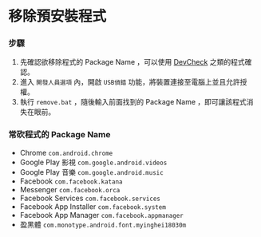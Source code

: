 # 移除預安裝程式 

### 步驟

1. 先確認欲移除程式的 Package Name ，可以使用 [DevCheck](https://play.google.com/store/apps/details?id=flar2.devcheck) 之類的程式確認。
2. 進入 `開發人員選項` 內，開啟 `USB偵錯` 功能，將裝置連接至電腦上並且允許授權。
3. 執行 `remove.bat` ，隨後輸入前面找到的 Package Name ，即可讓該程式消失在眼前。

### 常砍程式的 Package Name

- Chrome `com.android.chrome`
- Google Play 影視 `com.google.android.videos`
- Google Play 音樂 `com.google.android.music`
- Facebook `com.facebook.katana`
- Messenger `com.facebook.orca`
- Facebook Services `com.facebook.services`
- Facebook App Installer `com.facebook.system`
- Facebook App Manager `com.facebook.appmanager`
- 盈黑體 `com.monotype.android.font.myinghei18030m`
